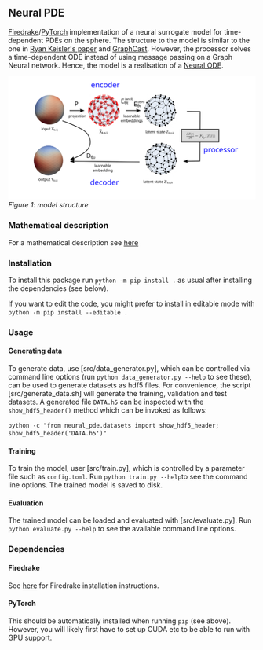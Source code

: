 ## Neural PDE

[Firedrake](https://www.firedrakeproject.org/)/[PyTorch](https://pytorch.org/) implementation of a neural surrogate model for time-dependent PDEs on the sphere. The structure to the model is similar to the one in [Ryan Keisler's paper](https://arxiv.org/abs/2202.07575) and [GraphCast](https://www.science.org/doi/epdf/10.1126/science.adi2336). However, the processor solves a time-dependent ODE instead of using message passing on a Graph Neural network. Hence, the model is a realisation of a [Neural ODE](https://arxiv.org/abs/1806.07366).

![Model structure](figures/model_structure.svg)
*Figure 1: model structure*


### Mathematical description
For a mathematical description see [here](Description.ipynb)

### Installation
To install this package run 
```python -m pip install .```
as usual after installing the dependencies (see below).

If you want to edit the code, you might prefer to install in editable mode with
```python -m pip install --editable .```

### Usage
#### Generating data
To generate data, use [src/data_generator.py], which can be controlled via command line options (run `python data_generator.py --help` to see these), can be used to generate datasets as hdf5 files. For convenience, the script [src/generate_data.sh] will generate the training, validation and test datasets. A generated file `DATA.h5` can be inspected with the `show_hdf5_header()` method which can be invoked as follows:
```
python -c "from neural_pde.datasets import show_hdf5_header; show_hdf5_header('DATA.h5')"
```
#### Training
To train the model, user [src/train.py], which is controlled by a parameter file such as `config.toml`. Run `python train.py --help`to see the command line options. The trained model is saved to disk.

#### Evaluation
The trained model can be loaded and evaluated with [src/evaluate.py]. Run `python evaluate.py --help` to see the available command line options.

### Dependencies
#### Firedrake
See [here](https://www.firedrakeproject.org/download.html) for Firedrake installation instructions.
#### PyTorch
This should be automatically installed when running `pip` (see above). However, you will likely first have to set up CUDA etc to be able to run with GPU support.
